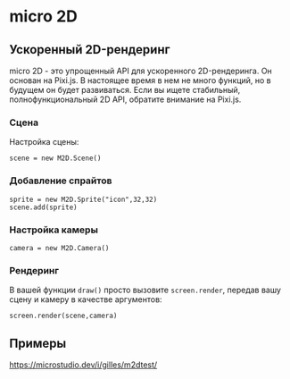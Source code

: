 # micro 2D
## Ускоренный 2D-рендеринг

micro 2D - это упрощенный API для ускоренного 2D-рендеринга. Он основан на Pixi.js. В настоящее время в нем не много функций, но в будущем он будет развиваться. Если вы ищете стабильный, полнофункциональный 2D API, обратите внимание на Pixi.js.

### Сцена
Настройка сцены:

```
scene = new M2D.Scene()
```

### Добавление спрайтов

```
sprite = new M2D.Sprite("icon",32,32)
scene.add(sprite)
```

### Настройка камеры

```
camera = new M2D.Camera()
```

### Рендеринг

В вашей функции `draw()` просто вызовите `screen.render`, передав вашу сцену и камеру в качестве аргументов:

```
screen.render(scene,camera)
```

## Примеры

https://microstudio.dev/i/gilles/m2dtest/